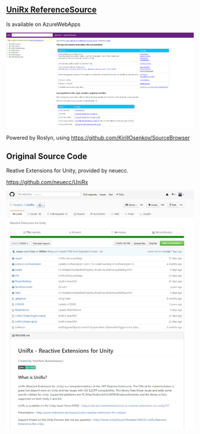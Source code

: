 [UniRx ReferenceSource](https://unitx-referencesource.azurewebsites.net/)
----

Is available on AzureWebApps

![](SourceBrowser.png)

Powered by Roslyn, using https://github.com/KirillOsenkov/SourceBrowser

Original Source Code
----

Reative Extensions for Unity, provided by neuecc.

https://github.com/neuecc/UniRx

![](UniRx.png)